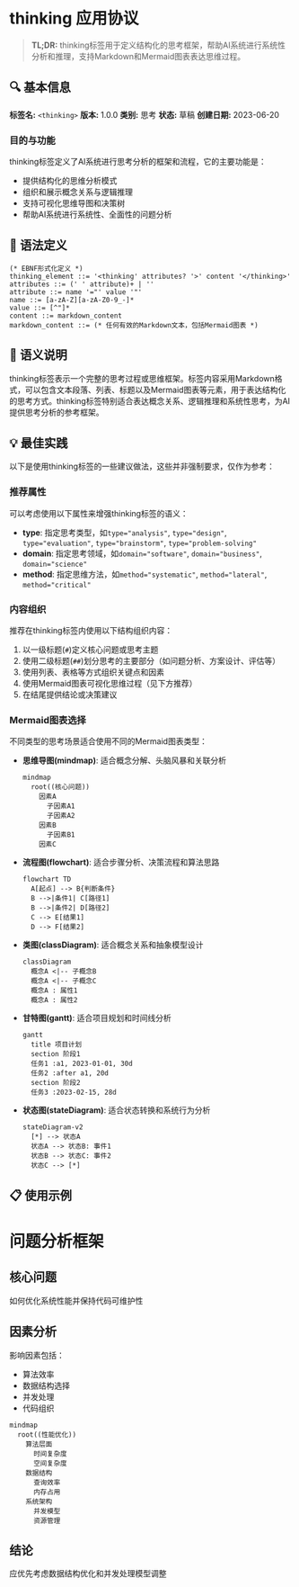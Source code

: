# thinking 应用协议

> **TL;DR:** thinking标签用于定义结构化的思考框架，帮助AI系统进行系统性分析和推理，支持Markdown和Mermaid图表表达思维过程。

## 🔍 基本信息

**标签名:** `<thinking>`
**版本:** 1.0.0
**类别:** 思考
**状态:** 草稿
**创建日期:** 2023-06-20

### 目的与功能

thinking标签定义了AI系统进行思考分析的框架和流程，它的主要功能是：
- 提供结构化的思维分析模式
- 组织和展示概念关系与逻辑推理
- 支持可视化思维导图和决策树
- 帮助AI系统进行系统性、全面性的问题分析

## 📝 语法定义

```ebnf
(* EBNF形式化定义 *)
thinking_element ::= '<thinking' attributes? '>' content '</thinking>'
attributes ::= (' ' attribute)+ | ''
attribute ::= name '="' value '"'
name ::= [a-zA-Z][a-zA-Z0-9_-]*
value ::= [^"]*
content ::= markdown_content
markdown_content ::= (* 任何有效的Markdown文本，包括Mermaid图表 *)
```

## 🧩 语义说明

thinking标签表示一个完整的思考过程或思维框架。标签内容采用Markdown格式，可以包含文本段落、列表、标题以及Mermaid图表等元素，用于表达结构化的思考方式。thinking标签特别适合表达概念关系、逻辑推理和系统性思考，为AI提供思考分析的参考框架。

## 💡 最佳实践

以下是使用thinking标签的一些建议做法，这些并非强制要求，仅作为参考：

### 推荐属性

可以考虑使用以下属性来增强thinking标签的语义：

- **type**: 指定思考类型，如`type="analysis"`, `type="design"`, `type="evaluation"`, `type="brainstorm"`, `type="problem-solving"`
- **domain**: 指定思考领域，如`domain="software"`, `domain="business"`, `domain="science"`
- **method**: 指定思维方法，如`method="systematic"`, `method="lateral"`, `method="critical"`

### 内容组织

推荐在thinking标签内使用以下结构组织内容：

1. 以一级标题(`#`)定义核心问题或思考主题
2. 使用二级标题(`##`)划分思考的主要部分（如问题分析、方案设计、评估等）
3. 使用列表、表格等方式组织关键点和因素
4. 使用Mermaid图表可视化思维过程（见下方推荐）
5. 在结尾提供结论或决策建议

### Mermaid图表选择

不同类型的思考场景适合使用不同的Mermaid图表类型：

- **思维导图(mindmap)**: 适合概念分解、头脑风暴和关联分析
  ```mermaid
  mindmap
    root((核心问题))
      因素A
        子因素A1
        子因素A2
      因素B
        子因素B1
      因素C
  ```

- **流程图(flowchart)**: 适合步骤分析、决策流程和算法思路
  ```mermaid
  flowchart TD
    A[起点] --> B{判断条件}
    B -->|条件1| C[路径1]
    B -->|条件2| D[路径2]
    C --> E[结果1]
    D --> F[结果2]
  ```

- **类图(classDiagram)**: 适合概念关系和抽象模型设计
  ```mermaid
  classDiagram
    概念A <|-- 子概念B
    概念A <|-- 子概念C
    概念A : 属性1
    概念A : 属性2
  ```

- **甘特图(gantt)**: 适合项目规划和时间线分析
  ```mermaid
  gantt
    title 项目计划
    section 阶段1
    任务1 :a1, 2023-01-01, 30d
    任务2 :after a1, 20d
    section 阶段2
    任务3 :2023-02-15, 28d
  ```

- **状态图(stateDiagram)**: 适合状态转换和系统行为分析
  ```mermaid
  stateDiagram-v2
    [*] --> 状态A
    状态A --> 状态B: 事件1
    状态B --> 状态C: 事件2
    状态C --> [*]
  ```

## 📋 使用示例

<thinking>

  # 问题分析框架
  
  ## 核心问题
  如何优化系统性能并保持代码可维护性
  
  ## 因素分析
  影响因素包括：
  - 算法效率
  - 数据结构选择
  - 并发处理
  - 代码组织
  
  ```mermaid
  mindmap
    root((性能优化))
      算法层面
        时间复杂度
        空间复杂度
      数据结构
        查询效率
        内存占用
      系统架构
        并发模型
        资源管理
  ```
  
  ## 结论
  应优先考虑数据结构优化和并发处理模型调整
</thinking>
